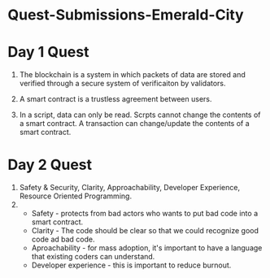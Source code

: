 # Quest-Submissions-Emerald-City


# Day 1 Quest 

1. The blockchain is a system in which packets of data are stored and verified through a secure system of verificaiton by validators. 

2. A smart contract is a trustless agreement between users. 

3. In a script, data can only be read. Scrpts cannot change the contents of a smart contract. A transaction can change/update the contents of a smart contract.


# Day 2 Quest 

1. Safety & Security, Clarity, Approachability, Developer Experience, Resource Oriented Programming. 
2. * Safety - protects from bad actors who wants to put bad code into a smart contract.
   * Clarity - The code should be clear so that we could recognize good code ad bad code. 
   * Aproachability - for mass adoption, it's important to have a language that existing coders can understand. 
   * Developer experience - this is important to reduce burnout.


